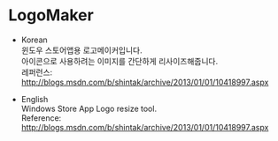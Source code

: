 LogoMaker
=========

* Korean  
윈도우 스토어앱용 로고메이커입니다.  
아이콘으로 사용하려는 이미지를 간단하게 리사이즈해줍니다.  
레퍼런스: http://blogs.msdn.com/b/shintak/archive/2013/01/01/10418997.aspx


* English  
Windows Store App Logo resize tool.  
Reference: http://blogs.msdn.com/b/shintak/archive/2013/01/01/10418997.aspx
